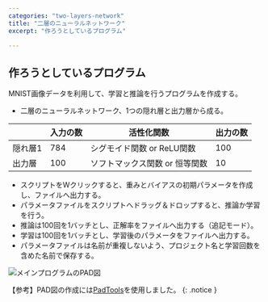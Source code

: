 ```yaml
---
categories: "two-layers-network"
title: "二層のニューラルネットワーク"
excerpt: "作ろうとしているプログラム"

---
```


## 作ろうとしているプログラム

MNIST画像データを利用して、学習と推論を行うプログラムを作成する。

- 二層のニューラルネットワーク、1つの隠れ層と出力層から成る。

||入力の数|活性化関数|出力の数|
|---|---|---|---|
|隠れ層1|784|シグモイド関数 or ReLU関数|100|
|出力層|100|ソフトマックス関数 or 恒等関数|10|

- スクリプトをWクリックすると、重みとバイアスの初期パラメータを作成し、ファイルへ出力する。
- パラメータファイルをスクリプトへドラッグ＆ドロップすると、推論か学習を行う。
- 推論は100回を1バッチとし、正解率をファイルへ出力する（追記モード）。
- 学習は100回を1バッチとし、学習後のパラメータをファイルへ出力する。
- パラメータファイルは名前が重複しないよう、プロジェクト名と学習回数を含めた名前で保存する。

![メインプログラムのPAD図](/deep/assets/images/two-layers-network_main.png)

【参考】PAD図の作成には<a href="https://naoblo.net/misc/padtools/">PadTools</a>を使用しました。
{: .notice }

